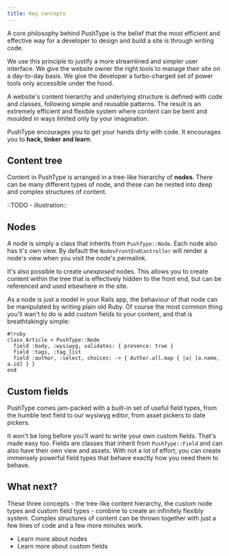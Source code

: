 ```yaml
---
title: Key concepts
---
```


A core philosophy behind PushType is the belief that the most efficient and effective way for a developer to design and build a site is through writing code.

We use this principle to justify a more streamlined and simpler user interface. We give the website owner the right tools to manage their site on a day-to-day basis. We give the developer a turbo-charged set of power tools only accessible under the hood.

A website's content hierarchy and underlying structure is defined with code and classes, following simple and reusable patterns. The result is an extremely efficient and flexible system where content can be bent and moulded in ways limited only by your imagination.

PushType encourages you to get your hands dirty with code. It encourages you to **hack, tinker and learn**.

## Content tree

Content in PushType is arranged in a tree-like hierarchy of **nodes**. There can be many different types of node, and these can be nested into deep and complex structures of content.

::TODO - illustration::

## Nodes

A node is simply a class that inherits from `PushType::Node`. Each node also has it's own view. By default the `NodesFrontEndController` will render a node's view when you visit the node's permalink.

It's also possible to create *unexposed* nodes. This allows you to create content within the tree that is effectively hidden to the front end, but can be referenced and used elsewhere in the site.

As a node is just a model in your Rails app, the behaviour of that node can be manipulated by writing plain old Ruby. Of course the most common thing you'll wan't to do is add custom fields to your content, and that is breathtakingly simple:

    #!ruby
    class Article < PushType::Node
      field :body, :wysiwyg, validates: { presence: true }
      field :tags, :tag_list
      field :author, :select, choices: -> { Author.all.map { |a| [a.name, a.id] } }
    end

## Custom fields

PushType comes jam-packed with a built-in set of useful field types, from the humble text field to our wysiwyg editor, from asset pickers to date pickers.

It won't be long before you'll want to write your own custom fields. That's made easy too. Fields are classes that inherit from `PushType::Field` and can also have their own view and assets. With not a lot of effort, you can create immensely powerful field types that behave exactly how you need them to behave.

## What next?

These three concepts - the tree-like content hierarchy, the custom node types and custom field types - combine to create an infinitely flexibly system. Complex structures of content can be thrown together with just a few lines of code and a few more minutes work.

* Learn more about nodes
* Learn more about custom fields